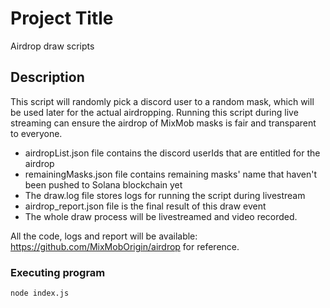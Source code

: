 # Project Title

Airdrop draw scripts

## Description

This script will randomly pick a discord user to a random mask, which will be used later for the actual airdropping. Running this script during live streaming can ensure the airdrop of MixMob masks is fair and transparent to everyone.

* airdropList.json file contains the discord userIds that are entitled for the airdrop
* remainingMasks.json file contains remaining masks' name that haven't been pushed to Solana blockchain yet
* The draw.log file stores logs for running the script during livestream
* airdrop_report.json file is the final result of this draw event
* The whole draw process will be livestreamed and video recorded.

All the code, logs and report will be available: https://github.com/MixMobOrigin/airdrop for reference.
### Executing program

```
node index.js
```
